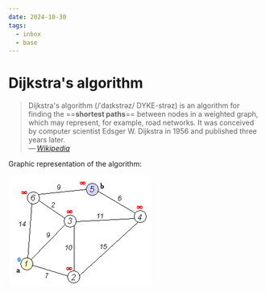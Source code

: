 ```yaml
---
date: 2024-10-30
tags:
  - inbox
  - base
---
```

# Dijkstra's algorithm

> Dijkstra's algorithm (/ˈdaɪkstrəz/ DYKE-strəz) is an algorithm for finding the
> ==**shortest paths**== between nodes in a weighted graph, which may represent,
> for example, road networks. It was conceived by computer scientist Edsger W.
> Dijkstra in 1956 and published three years later. \
> — <cite>[Wikipedia](https://en.wikipedia.org/wiki/Dijkstra%27s_algorithm)</cite>

Graphic representation of the algorithm:

![Dijkstra's algorithm](./img/Dijkstra_Animation.gif)
